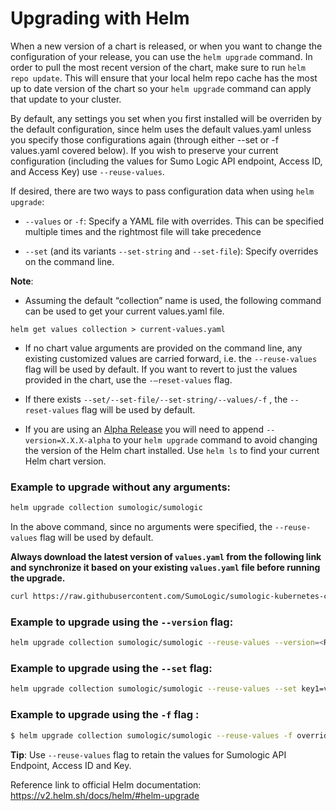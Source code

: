 
# Upgrading with Helm

When a new version of a chart is released, or when you want to change the configuration of your release, you can use the `helm upgrade` command. In order to pull the most recent version of the chart, make sure to run `helm repo update`. This will ensure that your local helm repo cache has the most up to date version of the chart so your `helm upgrade` command can apply that update to your cluster.

By default, any settings you set when you first installed will be overriden by the default configuration, since helm uses the default values.yaml unless you specify those configurations again (through either --set or -f values.yaml covered below). If you wish to preserve your current configuration (including the values for Sumo Logic API endpoint, Access ID, and Access Key) use `--reuse-values`.

If desired, there are two ways to pass configuration data when using `helm upgrade`:

- `--values` or `-f`: Specify a YAML file with overrides. This can be specified multiple times and the rightmost file will take precedence

- `--set` (and its variants `--set-string` and `--set-file`): Specify overrides on the command line.

**Note**:
- Assuming the default “collection” name is used, the following command can be used to get your current values.yaml file.

```
helm get values collection > current-values.yaml
```

- If no chart value arguments are provided on the command line, any existing customized values are carried forward, i.e. the `--reuse-values` flag will be used by default. If you want to revert to just the values provided in the chart, use the `-–reset-values` flag.

- If there exists `--set/--set-file/--set-string/--values/-f` , the `--reset-values` flag will be used by default.

- If you are using an [Alpha Release](./Alpha_Release_Guide.md) you will need to append `--version=X.X.X-alpha` to your `helm upgrade` command to avoid changing the version of the Helm chart installed. Use `helm ls` to find your current Helm chart version.

### Example to upgrade without any arguments:

```bash
helm upgrade collection sumologic/sumologic
```
In the above command, since no arguments were specified, the `--reuse-values` flag will be used by default.

**Always download the latest version of `values.yaml` from the following link and synchronize it based on your existing `values.yaml` file before running the upgrade.**

```bash
curl https://raw.githubusercontent.com/SumoLogic/sumologic-kubernetes-collection/release-v0.17/deploy/helm/sumologic/values.yaml
```

### Example to upgrade using the `--version` flag:

```bash
helm upgrade collection sumologic/sumologic --reuse-values --version=<RELEASE-VERSION> -f values.yaml
```

### Example to upgrade using the `--set` flag:

```bash
helm upgrade collection sumologic/sumologic --reuse-values --set key1=val1, key2=val2
```

### Example to upgrade using the `-f` flag :  

```bash
$ helm upgrade collection sumologic/sumologic --reuse-values -f override.yaml
```

**Tip**: Use `--reuse-values` flag to retain the values for Sumologic API Endpoint, Access ID and Key.  

Reference link to official Helm documentation:  https://v2.helm.sh/docs/helm/#helm-upgrade

